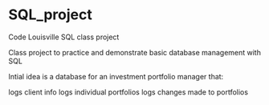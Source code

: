 # SQL_project
Code Louisville SQL class project


Class project to practice and demonstrate basic database management with SQL

Intial idea is a database  for an investment portfolio manager that:

logs client info
logs individual portfolios
logs changes made to portfolios

